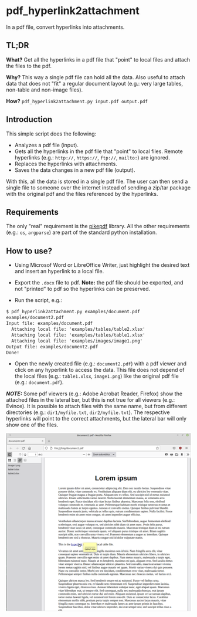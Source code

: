 # pdf_hyperlink2attachment

In a pdf file, convert hyperlinks into attachments.


## TL;DR

__What?__ Get all the hyperlinks in a pdf file that "point" to local files and attach the files to the pdf.

__Why?__ This way a single pdf file can hold all the data. Also useful to attach data that does not "fit" a regular document layout (e.g.: very large tables, non-table and non-image files).

__How?__ `pdf_hyperlink2attachment.py input.pdf output.pdf`

## Introduction

This simple script does the following:

* Analyzes a pdf file (input).
* Gets all the hyperlinks in the pdf file that "point" to local files. Remote hyperlinks (e.g.: `http://`, `https://`, `ftp://`, `mailto:`) are ignored.
* Replaces the hyperlinks with attachments.
* Saves the data changes in a new pdf file (output).

With this, all the data is stored in a single pdf file. The user can then send a single file to someone over the internet instead of sending a zip/tar package with the original pdf and the files referenced by the hyperlinks.

## Requirements
The only "real" requirement is the [pikepdf](https://pikepdf.readthedocs.io/en/latest/) library. All the other requirements (e.g.: `os`, `argparse`) are part of the standard python installation.

## How to use?

* Using Microsof Word or LibreOffice Writer, just highlight the desired text and insert an hyperlink to a local file.

* Export the `.docx` file to pdf. __Note:__ the pdf file should be exported, and not "printed" to pdf so the hyperlinks can be preserved.

* Run the script, e.g.:

```
$ pdf_hyperlink2attachment.py examples/document.pdf examples/document2.pdf
Input file: examples/document.pdf
  Attaching local file: 'examples/tables/table2.xlsx'
  Attaching local file: 'examples/tables/table1.xlsx'
  Attaching local file: 'examples/images/image1.png'
Output file: examples/document2.pdf
Done!
```

* Open the newly created file (e.g.: `document2.pdf`) with a pdf viewer and click on any hyperlink to access the data. This file does not depend of the local files (e.g.: `table1.xlsx`, `image1.png`) like the original pdf file (e.g.: `document.pdf`).

**_NOTE:_** Some pdf viewers (e.g.: Adobe Acrobat Reader, Firefox) show the attached files in the lateral bar, but this is not true for all viewers (e.g.: Evince). It is possible to attach files with the same name, but from different directories (e.g.: `dir1/myfile.txt`, `dir2/myfile.txt`). The respective hyperlinks will point to the correct attachments, but the lateral bar will only show one of the files.

<img src="./firefox_example.png" alt="Firefox" width="600"/>
